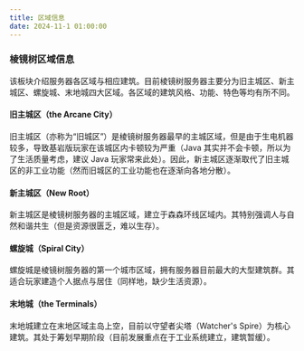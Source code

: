 ```yaml
---
title: 区域信息
date: 2024-11-1 01:00:00
---
```


### 棱镜树区域信息

该板块介绍服务器各区域与相应建筑。目前棱镜树服务器主要分为旧主城区、新主城区、螺旋城、末地城四大区域。各区域的建筑风格、功能、特色等均有所不同。

#### 旧主城区（the Arcane City）

旧主城区（亦称为“旧城区”）是棱镜树服务器最早的主城区域，但是由于生电机器较多，导致基岩版玩家在该城区内卡顿较为严重（Java 其实并不会卡顿，所以为了生活质量考虑，建议 Java 玩家常来此处）。因此，新主城区逐渐取代了旧主城区的非工业功能（然而旧城区的工业功能也在逐渐向各地分散）。

#### 新主城区（New Root）

新主城区是棱镜树服务器的主城区域，建立于森森环线区域内。其特别强调人与自然和谐共生（但是资源很匮乏，难以生存）。

#### 螺旋城（Spiral City）

螺旋城是棱镜树服务器的第一个城市区域，拥有服务器目前最大的大型建筑群。其适合玩家建造个人据点与居住（同样地，缺少生活资源）。

#### 末地城（the Terminals）

末地城建立在末地区域主岛上空，目前以守望者尖塔（Watcher's Spire）为核心建筑。其处于筹划早期阶段（目前发展重点在于工业系统建立，建筑暂缓）。
